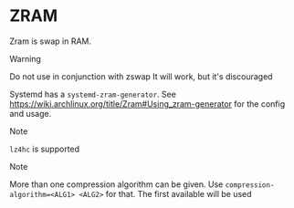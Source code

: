 # ZRAM

Zram is swap in RAM.

> [!WARNING]
> Do not use in conjunction with zswap
> It will work, but it's discouraged

Systemd has a `systemd-zram-generator`. See https://wiki.archlinux.org/title/Zram#Using_zram-generator for the config and usage.

> [!NOTE]
> `lz4hc` is supported

> [!NOTE]
> More than one compression algorithm can be given. Use `compression-algorithm=<ALG1> <ALG2>` for that.
> The first available will be used
